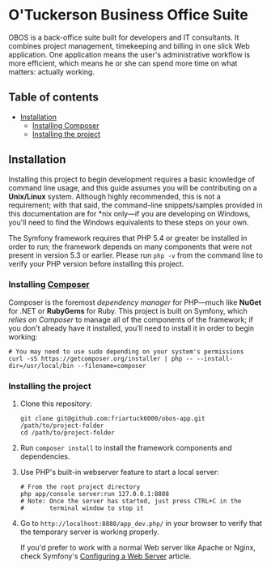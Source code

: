 # O'Tuckerson Business Office Suite

OBOS is a back-office suite built for developers and IT consultants. It combines project management, timekeeping and billing in
one slick Web application. One application means the user's administrative workflow is more efficient, which means he or she
can spend more time on what matters: actually working.

## Table of contents

-   [Installation](#installation)
    -   [Installing Composer](#installing-composer)
    -   [Installing the project](#installing-the-project)

## Installation

Installing this project to begin development requires a basic knowledge of command line usage, and this guide assumes you
will be contributing on a **Unix/Linux** system. Although highly recommended, this is not a requirement; with that said, the
command-line snippets/samples provided in this documentation are for *nix only—if you are developing on Windows, you'll need
to find the Windows equivalents to these steps on your own.

The Symfony framework requires that PHP 5.4 or greater be installed in order to run; the framework depends on many components
that were not present in version 5.3 or earlier. Please run `php -v` from the command line to verify your PHP version before
installing this project.

### Installing [Composer][composer]

Composer is the foremost _dependency manager_ for PHP—much like **NuGet** for .NET or **RubyGems** for Ruby. This project is
built on Symfony, which _relies on Composer_ to manage all of the components of the framework; if you don't already have it
installed, you'll need to install it in order to begin working:

```shell
# You may need to use sudo depending on your system's permissions
curl -sS https://getcomposer.org/installer | php -- --install-dir=/usr/local/bin --filename=composer
```

### Installing the project

1.  Clone this repository:

    ```shell
    git clone git@github.com:friartuck6000/obos-app.git /path/to/project-folder
    cd /path/to/project-folder
    ```

2.  Run `composer install` to install the framework components and dependencies.

3.  Use PHP's built-in webserver feature to start a local server:
    
    ```shell
    # From the root project directory
    php app/console server:run 127.0.0.1:8888
    # Note: Once the server has started, just press CTRL+C in the
    #       terminal window to stop it
    ```

4.  Go to `http://localhost:8888/app_dev.php/` in your browser to verify that the temporary server is working properly.

    If you'd prefer to work with a normal Web server like Apache or Nginx, check Symfony's
    [Configuring a Web Server][symfony-webserver] article.


[composer]: https://getcomposer.org
[gh-wiki]: https://github.com/friartuck6000/obos-app/wiki
[symfony-webserver]: http://symfony.com/doc/current/cookbook/configuration/web_server_configuration.html
